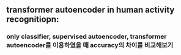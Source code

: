 ## transformer autoencoder in human activity recognitiopn:
### only classifier, supervised autoencoder, transformer autoencoder를 이용하였을 때 accuracy의 차이를 비교해보기
